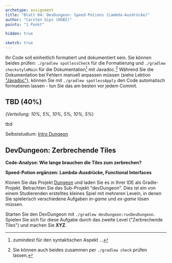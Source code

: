 ```yaml
---
archetype: assignment
title: "Blatt 04: DevDungeon: Speed-Potions (Lambda-Ausdrücke)"
author: "Carsten Gips (HSBI)"
points: "1 Punkt"

hidden: true

sketch: true
---
```


Ihr Code soll einheitlich formatiert und dokumentiert sein. Sie können beides prüfen:
`./gradlew spotlessCheck` für die Formatierung und `./gradlew checkstyleMain` für die
Dokumentation[^1] mit Javadoc.[^2] Während Sie die Dokumentation bei Fehlern manuell anpassen
müssen (siehe Lektion ["Javadoc"]), können Sie mit `./gradlew spotlessApply` den Code
automatisch formatieren lassen - tun Sie das am besten vor jedem Commit.

## TBD (40%)

(*Verteilung: 10%, 5%, 10%, 5%, 10%, 5%*)

tbd

Selbststudium: [Intro Dungeon]

## DevDungeon: Zerbrechende Tiles

**Code-Analyse: Wie lange brauchen die Tiles zum zerbrechen?**

**Speed-Potion ergänzen: Lambda-Ausdrücke, Functional Interfaces**

Klonen Sie das Projekt [Dungeon] und laden Sie es in Ihrer IDE als Gradle-Projekt. Betrachten
Sie das Sub-Projekt "devDungeon". Dies ist ein von einem Studierenden erstelltes kleines Spiel
mit mehreren Leveln, in denen Sie spielerisch verschiedene Aufgaben *in-game* und *ex-game*
lösen müssen.

Starten Sie den DevDungeon mit `./gradlew devDungeon:runDevDungeon`. Spielen Sie sich für
diese Aufgabe durch das zweite Level ("Zerbrechende Tiles") und machen Sie **XYZ**.

[^1]: zumindest für den syntaktischen Aspekt ...

[^2]: Sie können auch beides zusammen per `./gradlew check` prüfen lassen.

  ["Javadoc"]: ../lecture/coding/javadoc.md
  [Intro Dungeon]: ../lecture/frameworks/dungeon.md
  [Dungeon]: https://github.com/Dungeon-CampusMinden/Dungeon
